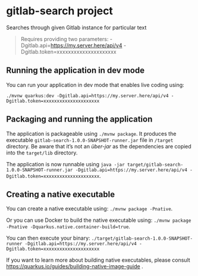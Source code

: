 # gitlab-search project

Searches through given Gitlab instance for particular text

> Requires providing two parameters: 
> -Dgitlab.api=https://my.server.here/api/v4 -Dgitlab.token=xxxxxxxxxxxxxxxxxxxxx

## Running the application in dev mode

You can run your application in dev mode that enables live coding using:
```
./mvnw quarkus:dev -Dgitlab.api=https://my.server.here/api/v4 -Dgitlab.token=xxxxxxxxxxxxxxxxxxxxx
```

## Packaging and running the application

The application is packageable using `./mvnw package`.
It produces the executable `gitlab-search-1.0.0-SNAPSHOT-runner.jar` file in `/target` directory.
Be aware that it’s not an _über-jar_ as the dependencies are copied into the `target/lib` directory.

The application is now runnable using `java -jar target/gitlab-search-1.0.0-SNAPSHOT-runner.jar -Dgitlab.api=https://my.server.here/api/v4 -Dgitlab.token=xxxxxxxxxxxxxxxxxxxxx`.

## Creating a native executable

You can create a native executable using: `./mvnw package -Pnative`.

Or you can use Docker to build the native executable using: `./mvnw package -Pnative -Dquarkus.native.container-build=true`.

You can then execute your binary: `./target/gitlab-search-1.0.0-SNAPSHOT-runner -Dgitlab.api=https://my.server.here/api/v4 -Dgitlab.token=xxxxxxxxxxxxxxxxxxxxx`

If you want to learn more about building native executables, please consult https://quarkus.io/guides/building-native-image-guide .